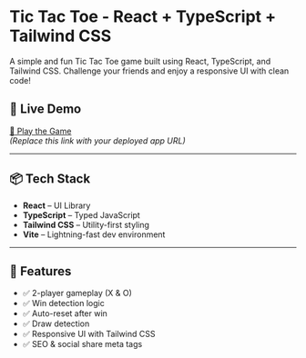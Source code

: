 # Tic Tac Toe - React + TypeScript + Tailwind CSS

A simple and fun Tic Tac Toe game built using React, TypeScript, and Tailwind CSS. Challenge your friends and enjoy a responsive UI with clean code!

## 🚀 Live Demo

[🔗 Play the Game](https://yourdomain.com/)  
_(Replace this link with your deployed app URL)_

---

## 📦 Tech Stack

- **React** – UI Library
- **TypeScript** – Typed JavaScript
- **Tailwind CSS** – Utility-first styling
- **Vite** – Lightning-fast dev environment

---

## 🧠 Features

- ✅ 2-player gameplay (X & O)
- ✅ Win detection logic
- ✅ Auto-reset after win
- ✅ Draw detection
- ✅ Responsive UI with Tailwind CSS
- ✅ SEO & social share meta tags

